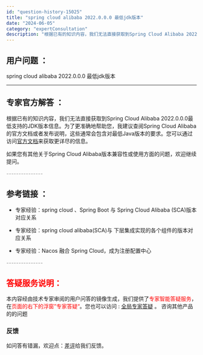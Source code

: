 ```yaml
---
id: "question-history-15025"
title: "spring cloud alibaba 2022.0.0.0 最低jdk版本"
date: "2024-06-05"
category: "expertConsultation"
description: "根据已有的知识内容，我们无法直接获取到Spring Cloud Alibaba 2022.0.0.0最低支持的JDK版本信息。为了更准确地帮助您，我建议查阅Spring Cloud Alibaba的官方文档或者发布说明，这些通常会包含对最低Java版本的要求。您可以通过访问[官方文档](https:"
---
```


## 用户问题 ： 
 spring cloud alibaba 2022.0.0.0 最低jdk版本  

---------------
## 专家官方解答 ：

根据已有的知识内容，我们无法直接获取到Spring Cloud Alibaba 2022.0.0.0最低支持的JDK版本信息。为了更准确地帮助您，我建议查阅Spring Cloud Alibaba的官方文档或者发布说明，这些通常会包含对最低Java版本的要求。您可以通过访问[官方文档](https://sca.aliyun.com/docs/2023/overview/version-explain/)来获取更详尽的信息。

如果您有其他关于Spring Cloud Alibaba版本兼容性或使用方面的问题，欢迎继续提问。


<font color="#949494">---------------</font> 


## 参考链接 ：

* 专家经验：spring cloud 、Spring Boot 与 Spring Cloud Alibaba (SCA)版本对应关系 
 
 * 专家经验：spring cloud alibaba(SCA)与 下层集成实现的各个组件的版本对应关系 
 
 * 专家经验：Nacos 融合 Spring Cloud，成为注册配置中心 


 <font color="#949494">---------------</font> 
 


## <font color="#FF0000">答疑服务说明：</font> 

本内容经由技术专家审阅的用户问答的镜像生成，我们提供了<font color="#FF0000">专家智能答疑服务</font>，在<font color="#FF0000">页面的右下的浮窗”专家答疑“</font>。您也可以访问 : [全局专家答疑](https://answer.opensource.alibaba.com/docs/intro) 。 咨询其他产品的的问题

### 反馈
如问答有错漏，欢迎点：[差评](https://ai.nacos.io/user/feedbackByEnhancerGradePOJOID?enhancerGradePOJOId=15093)给我们反馈。
